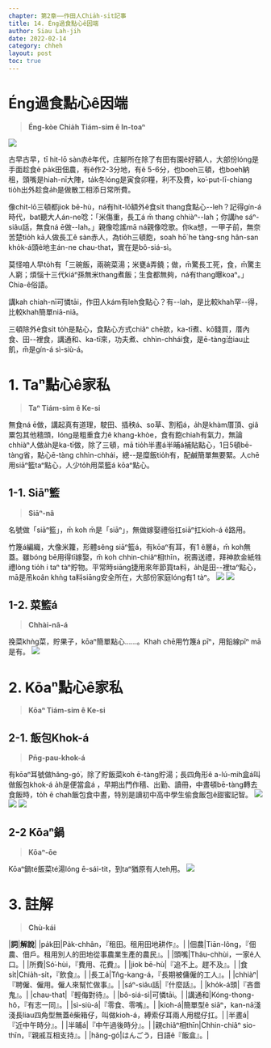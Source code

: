 ```yaml
---
chapter: 第2章——作田人Chia̍h-si̍t記事
title: 14. Éng過食點心ê因端
author: Siau Lah-jih
date: 2022-02-14
category: chheh
layout: post
toc: true
---
```


# Éng過食點心ê因端
> **Éng-kòe Chia̍h Tiám-sim ê In-toaⁿ**

![](../too5/12/12-3-9.碗粿.jpg)

古早古早，tī hit-lō sàn赤ê年代，庄腳所在除了有田有園ê好額人，大部份lóng是手面趁食ê pa̍k田佃農，有ê作2-3分地，有ê 5-6分，也boeh三頓，也boeh納租，頭嘴是hiah-nī大陣，ta̍k冬lóng是寅食卯糧，利不及費，ko͘-put-lī-chiang tio̍h出外趁食a̍h是做散工相添日常所費。

像chit-lō三頓都jiok bē-hù，ná有hit-lō額外ê食si̍t thang食點心--leh？記得gín-á時代，bat聽大人án-ne唸：「米傷重，長工á m̄ thang chhiàⁿ--lah；你講he sáⁿ-siâu話，無食ná ē做--lah。」親像唸謠mā ná親像唸歌。你ka想，一甲子前，無奈苦楚tio̍h kā人做長工ê sàn赤人，為tio̍h三頓飽，soah hō͘ he tàng-sng hân-san kho̍k-á頭ê地主án-ne chau-that，實在是bô-siá-sì。

莫怪咱人早to̍h有「三碗飯，兩碗菜湯；米甕á弄鐃；做，m̄驚長工死，食，m̄驚主人窮；煩惱十三代kiáⁿ孫無米thang煮飯；生食都無夠，ná有thang曝koaⁿ。」Chia-ê俗語。

講kah chiah-nī可憐tāi，作田人kám有leh食點心？有--lah，是比較khah罕--得，比較khah簡單niā-niā。

三頓除外ê食si̍t to̍h是點心，食點心方式chiâⁿ chē款，ka-tī煮、kō͘錢買，厝內食、田--裡食，講通和、ka-tī來，功夫煮、chhìn-chhái食，是ē-tàng治iau止飢，m̄是gín-á sì-siù-á。

# 1. Taⁿ點心ê家私
>**Taⁿ Tiám-sim ê Ke-si**
  
無食ná ē做，講起真有道理，駛田、插秧á、so草、割稻á，a̍h是khàm厝頂、giâ粟包其他穡頭，lóng是粗重食力ê khang-khòe，食有飽chiah有氣力，無論chhiàⁿ人做a̍h是ka-tī做，除了三頓，mā tio̍h半晝á半晡á補貼點心，1日5頓bē-tàng省，點心ē-tàng chhìn-chhái，總--是糜飯tio̍h有，配鹹簡單無要緊。人chē用siāⁿ籃taⁿ點心，人少to̍h用菜籃á kōaⁿ點心。

## 1-1. Siāⁿ籃
>**Siāⁿ-nâ**
  
名號做「siāⁿ籃」，m̄ koh m̄是「siāⁿ」，無做嫁娶禮俗扛siāⁿ扛kioh-á ê路用。

竹篾á編織，大像米籮，形體sêng siāⁿ籃á，有kōaⁿ有耳，有1 ê層á，m̄ koh無蓋。雖bóng bē用得tī嫁娶，m̄ koh chhin-chiâⁿ相thīn，祝壽送禮，拜神款金紙牲禮lòng tio̍h i taⁿ tàⁿ貯物。平常時siāng捷用來年節買ta料，a̍h是田--裡taⁿ點心，mā是吊koân khǹg ta料siāng安全所在，大部份家庭lóng有1 tàⁿ。
![](../too5/12/12-1-1.盛籃.jpg)
![](../too5/12/12-1-2.擔點心.jpg)

## 1-2. 菜籃á
>**Chhài-nâ-á**

挽菜khǹg菜，貯果子，kōaⁿ簡單點心‥‥‥。Khah chē用竹篾á pīⁿ，用鉛線pīⁿ mā是有。
![](../too5/12/12-1-3.平擔.jpg)

# 2. Kōaⁿ點心ê家私
>**Kōaⁿ Tiám-sim ê Ke-si**

## 2-1. 飯包Khok-á
>**Pn̄g-pau-khok-á**
  
有kōaⁿ耳號做hăng-gó͘，除了貯飯菜koh ē-tàng貯湯；長四角形ê a-lú-mih盒á叫做飯包khok-á a̍h是便當盒á ，早期出門作穡、出勤、讀冊，中晝頓bē-tàng轉去食飯時，to̍h ē chah飯包食中晝，特別是讀初中高中學生偷食飯包ê甜蜜記智。
![](../too5/12/12-1-4.飯包觳仔.jpg)
![](../too5/12/12-1-5.飯包觳仔.jpg)
![](../too5/12/12-1-6.飯包觳仔.jpg)

## 2-2 Kōaⁿ鍋
>**Kōaⁿ-ōe**

Kōaⁿ鍋té飯菜té湯lóng ē-sái-tit，到taⁿ猶原有人teh用。
![](../too5/12/12-1-7.捾鍋黃文本.jpg)

# 3. 註解
> **Chù-kái**

|**詞**|**解說**|
|pa̍k田|Pa̍k-chhân，『租田。租用田地耕作』。|
|佃農|Tiān-lông，『佃農、佃戶。租用別人的田地從事農業生產的農民』。|
|頭嘴|Thâu-chhùi，一家ê人口。|
|所費|Só͘-hùi，『費用、花費』。|
|jiok bē-hù|『追不上。趕不及』。|
|食si̍t|Chia̍h-si̍t，『飲食』。|
|長工á|Tn̂g-kang-á，『長期被傭僱的工人』。|
|chhiàⁿ|『聘僱、僱用。僱人來幫忙做事』。|
|sáⁿ-siâu話|『什麼話』。|
|kho̍k-á頭|『吝嗇鬼』。|
|chau-that|『輕侮對待』。|
|bô-siá-sì|可憐tāi。|
|講通和|Kóng-thong-hô，『有志一同』。|
|sì-siù-á|『零食、零嘴』。|
|kioh-á|簡單型ê siāⁿ，kan-nā淺淺長liau四角型無蓋ê柴箱仔，叫做kioh-á，縛索仔耳兩人用棍仔扛。|
|半晝á|『近中午時分』。|
|半晡á|『中午過後時分』。|
|親chiâⁿ相thīn|Chhin-chiâⁿ sio-thīn，『親戚互相支持』。|
|hăng-gó͘|はんごう，日語ê『飯盒』。|

